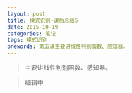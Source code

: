 ```yaml
---
layout: post
title: 模式识别-课后总结5
date: 2015-10-19
categories: 笔记
tags: 模式识别
onewords: 第五课主要讲线性判别函数、感知器。
---
```

> 主要讲线性判别函数、感知器。

> 编辑中


